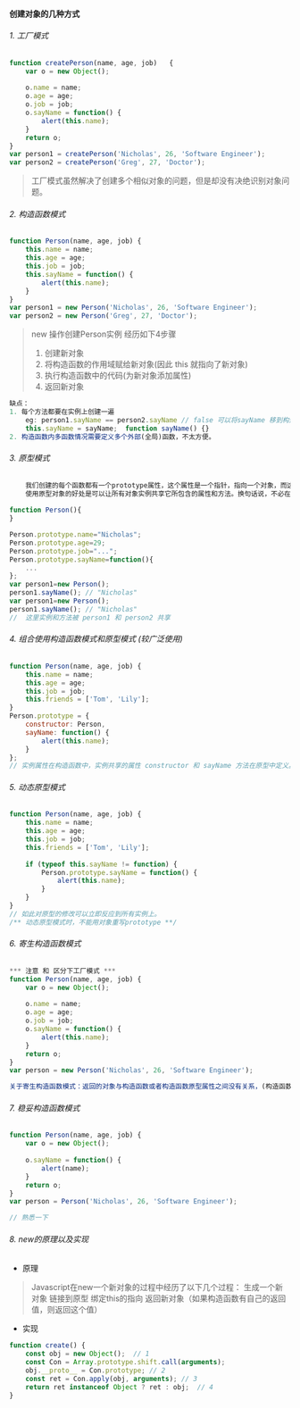#### 创建对象的几种方式

###### 1. 工厂模式

```javascript
function createPerson(name, age, job)	{
    var o = new Object();
    
    o.name = name;
    o.age = age;
    o.job = job;
    o.sayName = function() {
        alert(this.name);
    }
    return o;
}
var person1 = createPerson('Nicholas', 26, 'Software Engineer');
var person2 = createPerson('Greg', 27, 'Doctor');
```

> 工厂模式虽然解决了创建多个相似对象的问题，但是却没有决绝识别对象问题。



###### 2. 构造函数模式

```javascript
function Person(name, age, job)	{ 
    this.name = name;
    this.age = age;
    this.job = job;
    this.sayName = function() {
        alert(this.name);
    }
}
var person1 = new Person('Nicholas', 26, 'Software Engineer');
var person2 = new Person('Greg', 27, 'Doctor');
```

> new 操作创建Person实例 经历如下4步骤
>
> 1. 创建新对象
> 2. 将构造函数的作用域赋给新对象(因此 this 就指向了新对象)
> 3. 执行构造函数中的代码(为新对象添加属性)
> 4. 返回新对象

<!-- 如上 person1, person2 分别保存着Person的不同实例，都有一个constructor(构造函数)属性，该属性指向Person。【person1.constructor == Person 】-->

<!-- 任何函数通过 new 操作符来调用，它就是构造函数 -->

```javascript
缺点：
1. 每个方法都要在实例上创建一遍
    eg: person1.sayName == person2.sayName // false 可以将sayName 移到构造函数外面解决此问题
    this.sayName = sayName;  function sayName() {}
2. 构造函数内多函数情况需要定义多个外部(全局)函数，不太方便。
```



###### 3. 原型模式

```javascript
    我们创建的每个函数都有一个prototype属性，这个属性是一个指针，指向一个对象，而这个对象的用途是包含可以由特定类型的所有实例共享的属性和方法。（prototype就是通过调用构造函数而创建的那个对象实例的原型对象）。
    使用原型对象的好处是可以让所有对象实例共享它所包含的属性和方法。换句话说，不必在构造函数中定义对象实例的信息，而是可以将这些信息直接添加到原型对象中。
    
function Person(){
}

Person.prototype.name="Nicholas";
Person.prototype.age=29;
Person.prototype.job="...";
Person.prototype.sayName=function(){
    ...
};
var person1=new Person();
person1.sayName(); // "Nicholas"
var person1=new Person();
person1.sayName(); // "Nicholas"
//  这里实例和方法被 person1 和 person2 共享
```



###### 4. 组合使用构造函数模式和原型模式 (较广泛使用)

```javascript
function Person(name, age, job)	{ 
    this.name = name;
    this.age = age;
    this.job = job;
    this.friends = ['Tom', 'Lily'];
}
Person.prototype = {
    constructor: Person,
    sayName: function() {
        alert(this.name);
    }
};
// 实例属性在构造函数中，实例共享的属性 constructor 和 sayName 方法在原型中定义。
```



###### 5. 动态原型模式

```javascript
function Person(name, age, job)	{ 
    this.name = name;
    this.age = age;
    this.job = job;
    this.friends = ['Tom', 'Lily'];
    
    if (typeof this.sayName != function) {
    	Person.prototype.sayName = function() {
        	alert(this.name);
    	}    
    }
}
// 如此对原型的修改可以立即反应到所有实例上。
/** 动态原型模式时，不能用对象重写prototype **/
```



###### 6. 寄生构造函数模式

```javascript
*** 注意 和 区分下工厂模式 ***
function Person(name, age, job)	{
    var o = new Object();
    
    o.name = name;
    o.age = age;
    o.job = job;
    o.sayName = function() {
        alert(this.name);
    }
    return o;
}
var person = new Person('Nicholas', 26, 'Software Engineer');

关于寄生构造函数模式：返回的对象与构造函数或者构造函数原型属性之间没有关系，(构造函数返回的对象与构造函数外部创建的对象没有什么不同)，不能依赖 instanceof 来确定对象类型。
```

###### 7. 稳妥构造函数模式

```javascript
function Person(name, age, job)	{
    var o = new Object();
    
    o.sayName = function() {
        alert(name);
    }
    return o;
}
var person = Person('Nicholas', 26, 'Software Engineer');

// 熟悉一下
```

###### 8. new的原理以及实现
* 原理
> Javascript在new一个新对象的过程中经历了以下几个过程：
> 生成一个新对象
> 链接到原型
> 绑定this的指向
> 返回新对象（如果构造函数有自己的返回值，则返回这个值）
* 实现
```javascript
function create() {
    const obj = new Object();  // 1
    const Con = Array.prototype.shift.call(arguments);
    obj.__proto__ = Con.prototype; // 2
    const ret = Con.apply(obj, arguments); // 3
    return ret instanceof Object ? ret : obj;  // 4
}
```
